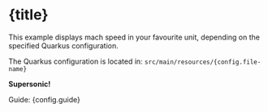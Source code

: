# {title}

<p>This example displays mach speed in your favourite unit, depending on the specified Quarkus configuration.</p>
<p>The Quarkus configuration is located in: <code>src/main/resources/{config.file-name}</code></p>
<p><b>Supersonic!</b></p>
Guide: {config.guide}
